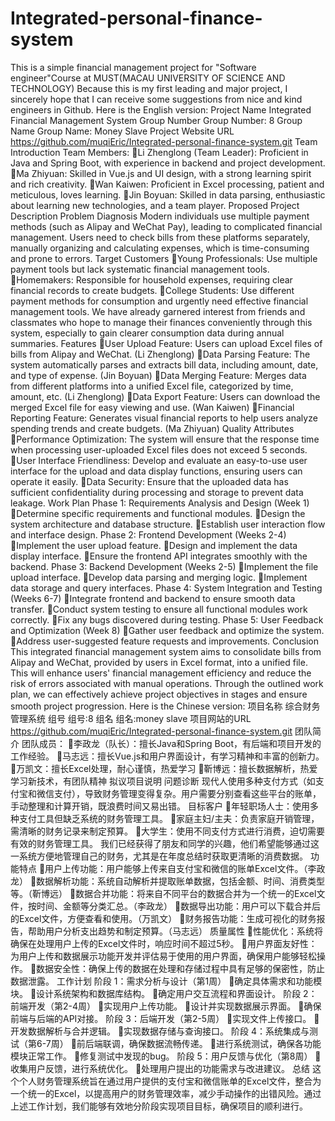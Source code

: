# Integrated-personal-finance-system
This is a simple financial management project for "Software engineer"Course at MUST(MACAU UNIVERSITY OF SCIENCE AND TECHNOLOGY)
Because this is my first leading and major project,
I sincerely hope that I can receive some suggestions from nice and kind engineers in Github.
Here is the English version:
Project Name
Integrated Financial Management System
Group Number
Group Number: 8
Group Name
Group Name: Money Slave
Project Website URL
https://github.com/muqiEric/Integrated-personal-finance-system.git
Team Introduction
Team Members:
Li Zhenglong (Team Leader): Proficient in Java and Spring Boot, with experience in backend and project development.
Ma Zhiyuan: Skilled in Vue.js and UI design, with a strong learning spirit and rich creativity.
Wan Kaiwen: Proficient in Excel processing, patient and meticulous, loves learning.
Jin Boyuan: Skilled in data parsing, enthusiastic about learning new technologies, and a team player.
Proposed Project Description
Problem Diagnosis
Modern individuals use multiple payment methods (such as Alipay and WeChat Pay), leading to complicated financial management. Users need to check bills from these platforms separately, manually organizing and calculating expenses, which is time-consuming and prone to errors.
Target Customers
Young Professionals: Use multiple payment tools but lack systematic financial management tools.
Homemakers: Responsible for household expenses, requiring clear financial records to create budgets.
College Students: Use different payment methods for consumption and urgently need effective financial management tools.
We have already garnered interest from friends and classmates who hope to manage their finances conveniently through this system, especially to gain clearer consumption data during annual summaries.
Features
User Upload Feature: Users can upload Excel files of bills from Alipay and WeChat. (Li Zhenglong)
Data Parsing Feature: The system automatically parses and extracts bill data, including amount, date, and type of expense. (Jin Boyuan)
Data Merging Feature: Merges data from different platforms into a unified Excel file, categorized by time, amount, etc. (Li Zhenglong)
Data Export Feature: Users can download the merged Excel file for easy viewing and use. (Wan Kaiwen)
Financial Reporting Feature: Generates visual financial reports to help users analyze spending trends and create budgets. (Ma Zhiyuan)
Quality Attributes
Performance Optimization: The system will ensure that the response time when processing user-uploaded Excel files does not exceed 5 seconds.
User Interface Friendliness: Develop and evaluate an easy-to-use user interface for the upload and data display functions, ensuring users can operate it easily.
Data Security: Ensure that the uploaded data has sufficient confidentiality during processing and storage to prevent data leakage.
Work Plan
Phase 1: Requirements Analysis and Design (Week 1)
Determine specific requirements and functional modules.
Design the system architecture and database structure.
Establish user interaction flow and interface design.
Phase 2: Frontend Development (Weeks 2-4)
Implement the user upload feature.
Design and implement the data display interface.
Ensure the frontend API integrates smoothly with the backend.
Phase 3: Backend Development (Weeks 2-5)
Implement the file upload interface.
Develop data parsing and merging logic.
Implement data storage and query interfaces.
Phase 4: System Integration and Testing (Weeks 6-7)
Integrate frontend and backend to ensure smooth data transfer.
Conduct system testing to ensure all functional modules work correctly.
Fix any bugs discovered during testing.
Phase 5: User Feedback and Optimization (Week 8)
Gather user feedback and optimize the system.
Address user-suggested feature requests and improvements.
Conclusion
This integrated financial management system aims to consolidate bills from Alipay and WeChat, provided by users in Excel format, into a unified file. This will enhance users' financial management efficiency and reduce the risk of errors associated with manual operations. Through the outlined work plan, we can effectively achieve project objectives in stages and ensure smooth project progression.
Here is the Chinese version:
项目名称
综合财务管理系统
组号
组号:8
组名
组名:money slave
项目网站的URL
https://github.com/muqiEric/Integrated-personal-finance-system.git
团队简介
团队成员：
李政龙（队长）：擅长Java和Spring Boot，有后端和项目开发的工作经验。
马志远：擅长Vue.js和用户界面设计，有学习精神和丰富的创新力。
万凯文：擅长Excel处理，耐心谨慎，热爱学习
靳博远：擅长数据解析，热爱学习新技术，有团队精神
拟议项目说明
问题诊断
现代人使用多种支付方式（如支付宝和微信支付），导致财务管理变得复杂。用户需要分别查看这些平台的账单，手动整理和计算开销，既浪费时间又易出错。
目标客户
年轻职场人士：使用多种支付工具但缺乏系统的财务管理工具。
家庭主妇/主夫：负责家庭开销管理，需清晰的财务记录来制定预算。
大学生：使用不同支付方式进行消费，迫切需要有效的财务管理工具。
我们已经获得了朋友和同学的兴趣，他们希望能够通过这一系统方便地管理自己的财务，尤其是在年度总结时获取更清晰的消费数据。
功能特点
用户上传功能：用户能够上传来自支付宝和微信的账单Excel文件。（李政龙）
数据解析功能：系统自动解析并提取账单数据，包括金额、时间、消费类型等。（靳博远）
数据合并功能：将来自不同平台的数据合并为一个统一的Excel文件，按时间、金额等分类汇总。（李政龙）
数据导出功能：用户可以下载合并后的Excel文件，方便查看和使用。（万凯文）
财务报告功能：生成可视化的财务报告，帮助用户分析支出趋势和制定预算。（马志远）
质量属性
性能优化：系统将确保在处理用户上传的Excel文件时，响应时间不超过5秒。
用户界面友好性：为用户上传和数据展示功能开发并评估易于使用的用户界面，确保用户能够轻松操作。
数据安全性：确保上传的数据在处理和存储过程中具有足够的保密性，防止数据泄露。
工作计划
阶段 1：需求分析与设计（第1周）
确定具体需求和功能模块。
设计系统架构和数据库结构。
确定用户交互流程和界面设计。
阶段 2：前端开发（第2-4周）
实现用户上传功能。
设计并实现数据展示界面。
确保前端与后端的API对接。
阶段 3：后端开发（第2-5周）
实现文件上传接口。
开发数据解析与合并逻辑。
实现数据存储与查询接口。
阶段 4：系统集成与测试（第6-7周）
前后端联调，确保数据流畅传递。
进行系统测试，确保各功能模块正常工作。
修复测试中发现的bug。
阶段 5：用户反馈与优化（第8周）
收集用户反馈，进行系统优化。
处理用户提出的功能需求与改进建议。
总结
这个个人财务管理系统旨在通过用户提供的支付宝和微信账单的Excel文件，整合为一个统一的Excel，以提高用户的财务管理效率，减少手动操作的出错风险。通过上述工作计划，我们能够有效地分阶段实现项目目标，确保项目的顺利进行。
